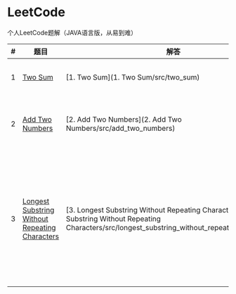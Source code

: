 # LeetCode

个人LeetCode题解（JAVA语言版，从易到难）

| # | 题目 | 解答 | 难度 | 思考 |
|---| ---- | ---- | ---- | ---- |
|1|[Two Sum](https://leetcode.com/problems/two-sum)|[1. Two Sum](1. Two Sum/src/two_sum)|Easy|[1.Two Sum](1. Two Sum/1.Two Sum.txt)|
|2|[Add Two Numbers](https://leetcode.com/problems/add-two-numbers)|[2. Add Two Numbers](2. Add Two Numbers/src/add_two_numbers)|Medium|[2. Add Two Numbers](2. Add Two Numbers/Add Two Numbers.txt)|
|3|[Longest Substring Without Repeating Characters](https://leetcode.com/problems/longest-substring-without-repeating-characters)|[3. Longest Substring Without Repeating Characters](3. Longest Substring Without Repeating Characters/src/longest_substring_without_repeating_characters)|Medium|[3. Longest Substring Without Repeating Characters](3. Longest Substring Without Repeating Characters/3. Longest Substring Without Repeating Characters.txt)|
